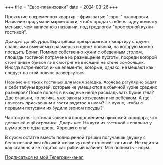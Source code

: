 +++
title = "Евро-планировки"
date = 2024-03-26
+++

Проклятие современных квартир - фриковатые "евро-" планировки. Название придумали маркетологи, чтобы продать тебе на одну комнату меньше, чем написано в названии, под предлогом "просторной кухни-гостиной".

Доходит до абсурда. Евротрёшка превращается в квартиру с двумя спальнями вменяемых размеров и одной поляной, на которую можно посадить Боинг. Помимо собственно кухни с обеденным столом, площадь гостиной потрачена на размещение пустоты, посреди которой стоит диван буквой гэ и смотрит на висящий на стене зомбоящик. Иногда встречаются иные элементы, которые, однако, не мешают как следует на этой поляне развернуться.

Назначение таких гостиных для меня загадка. Хозяева регулярно водят к себе табуны друзей, которые не умещаются в обычной кухне средних размеров? После попоек в выходные негде раскладывать бухие тела? Две спальни, по логике, уже заняты хозяевами и их ребёнком. А где ночевать приехавшим в гости родственникам? На кухне, чтобы с первыми петухами их будили звоном посуды?

Часто кухня-гостиная является продолжением прихожей-коридора, что делает её ещё огромнее. Двери нет. На пути из гостиной в спальню у шума всего одна дверь. Хорошего сна!

В сухом остатке вместо полноценной трёшки получаешь двушку с бесполезной для обычной жизни кухней-столовой-гостиной. Не годится как спальня и не годится как рабочий кабинет. Мяч попинать - норм.

[Подписаться на мой Телеграм-канал](https://t.me/linear_map)
